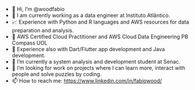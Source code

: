 - 👋 Hi, I’m @woodfabio
- 👀 I am currently working as a data engineer at Instituto Atlântico.
- 📈 Experience with Python and R languages and AWS resources for data preparation and analysis.
- 🥇 AWS Certified Cloud Practitioner and AWS Cloud Data Engineering PB Compass UOL
- 📱 Experience also with Dart/Flutter app development and Java development.
- 🌱 I’m currently a system analysis and development student at Senac.
- 💞️ I’m looking for work on projects where I can learn more, interact with people and solve puzzles by coding.
- 📫 How to reach me: https://www.linkedin.com/in/fabiowood/

<!---
woodfabio/woodfabio is a ✨ special ✨ repository because its `README.md` (this file) appears on your GitHub profile.
You can click the Preview link to take a look at your changes.
--->
